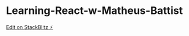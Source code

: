 # Learning-React-w-Matheus-Battist

[Edit on StackBlitz ⚡️](https://stackblitz.com/edit/stackblitz-starters-uupowk)